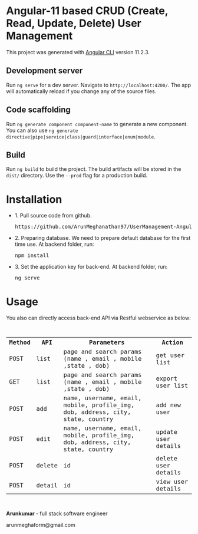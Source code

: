 # Angular-11 based CRUD (Create, Read, Update, Delete) User Management

This project was generated with [Angular CLI](https://github.com/angular/angular-cli) version 11.2.3.

## Development server

Run `ng serve` for a dev server. Navigate to `http://localhost:4200/`. The app will automatically reload if you change any of the source files.

## Code scaffolding

Run `ng generate component component-name` to generate a new component. You can also use `ng generate directive|pipe|service|class|guard|interface|enum|module`.

## Build

Run `ng build` to build the project. The build artifacts will be stored in the `dist/` directory. Use the `--prod` flag for a production build.

<h1>Installation</h1>
<ul> 
    <li>
        <p>1. Pull source code from github.</p>
        <pre>https://github.com/ArunMeghanathan97/UserManagement-Angular-11.git</pre>
    </li>
    <li>
        <p> 2. Preparing database. We need to prepare default database for the first time use. At backend folder, run: </p>
        <pre>npm install</pre>
    </li>
    <li>
        <p>3. Set the application key for back-end. At backend folder, run:</p>
        <pre>ng serve</pre>
    </li>
</ul>


<h1>Usage</h1>
<p>You also can directly access back-end API via Restful webservice as below:</p>
<code>
<table>
    <tr>
        <th> Method </th>
        <th> API </th>
        <th> Parameters </th>
        <th> Action </th>
    </tr>
    <tr>
        <td>POST</td>
        <td>list</td>
        <td>page and search params (name , email , mobile ,state , dob) </td>
        <td> get user list  </td>
    </tr>
    <tr>
        <td>GET</td>
        <td>list</td>
        <td>page and search params (name , email , mobile ,state , dob)</td>
        <td> export user list </td>
    </tr>
    <tr>
        <td>POST</td>
        <td>add</td>
        <td>name, username, email, mobile, profile_img, dob, address, city, state, country</td>
        <td>add new user</td>
    </tr>
    <tr>
        <td>POST</td>
        <td>edit</td>
        <td>name, username, email, mobile, profile_img, dob, address, city, state, country</td>
        <td>update user details</td>
    </tr>
    <tr>
        <td>POST</td>
        <td>delete</td>
        <td>id</td>
        <td>delete user details</td>
    </tr>
    <tr>
        <td>POST</td>
        <td>detail</td>
        <td>id</td>
        <td>view user details</td>
    </tr>
</table>
</code>

<p> <b>Arunkumar</b> - full stack software engineer</p>
<p>arunmeghaform@gmail.com</p>
